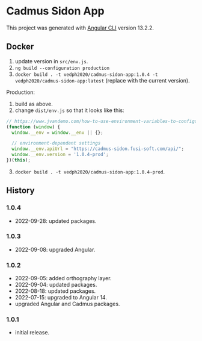 # Cadmus Sidon App

This project was generated with [Angular CLI](https://github.com/angular/angular-cli) version 13.2.2.

## Docker

1. update version in `src/env.js`.
2. `ng build --configuration production`
3. `docker build . -t vedph2020/cadmus-sidon-app:1.0.4 -t vedph2020/cadmus-sidon-app:latest` (replace with the current version).

Production:

1. build as above.
2. change `dist/env.js` so that it looks like this:

```js
// https://www.jvandemo.com/how-to-use-environment-variables-to-configure-your-angular-application-without-a-rebuild/
(function (window) {
  window.__env = window.__env || {};

  // environment-dependent settings
  window.__env.apiUrl = "https://cadmus-sidon.fusi-soft.com/api/";
  window.__env.version = '1.0.4-prod';
})(this);
```

3. `docker build . -t vedph2020/cadmus-sidon-app:1.0.4-prod`.

## History

### 1.0.4

- 2022-09-28: updated packages.

### 1.0.3

- 2022-09-08: upgraded Angular.

### 1.0.2

- 2022-09-05: added orthography layer.
- 2022-09-04: updated packages.
- 2022-08-18: updated packages.
- 2022-07-15: upgraded to Angular 14.
- upgraded Angular and Cadmus packages.

### 1.0.1

- initial release.
